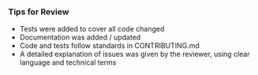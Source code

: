 

### Tips for Review

- Tests were added to cover all code changed
- Documentation was added / updated
- Code and tests follow standards in CONTRIBUTING.md
- A detailed explanation of issues was given by the reviewer, using clear language and technical terms
